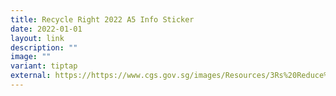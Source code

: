 ```yaml
---
title: Recycle Right 2022 A5 Info Sticker
date: 2022-01-01
layout: link
description: ""
image: ""
variant: tiptap
external: https://https://www.cgs.gov.sg/images/Resources/3Rs%20Reduce%20Reuse%20and%20Recycle/nea_recycleright_chutesticker1_a554939e3994064c668a41fd43bac0b727.jpg
---
```

